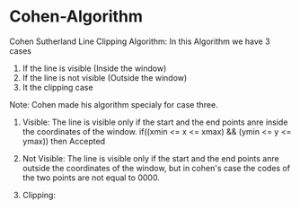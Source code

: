 # Cohen-Algorithm
Cohen Sutherland Line Clipping Algorithm:
In this Algorithm we have 3 cases
1) If the line is visible (Inside the window)
2) If the line is not visible (Outside the window)
3) It the clipping case

Note: Cohen made his algorithm specialy for case three.

1) Visible:
The line is visible only if the start and the end points anre inside the coordinates of the window.
if((xmin <= x <= xmax) && (ymin <= y <= ymax)) then Accepted

2) Not Visible:
The line is visible only if the start and the end points anre outside the coordinates of the window, but in cohen's case the codes of the two points are not equal to 0000.

3) Clipping:
